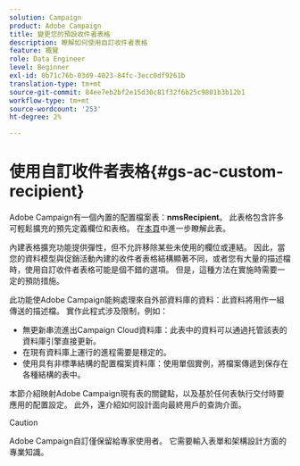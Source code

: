 ```yaml
---
solution: Campaign
product: Adobe Campaign
title: 變更您的預設收件者表格
description: 瞭解如何使用自訂收件者表格
feature: 概覽
role: Data Engineer
level: Beginner
exl-id: 0b71c76b-03d9-4023-84fc-3ecc0df9261b
translation-type: tm+mt
source-git-commit: 84ee7eb2bf2e15d30c81f32f6b25c9801b3b12b1
workflow-type: tm+mt
source-wordcount: '253'
ht-degree: 2%

---
```


# 使用自訂收件者表格{#gs-ac-custom-recipient}

Adobe Campaign有一個內置的配置檔案表：**nmsRecipient**。 此表格包含許多可輕鬆擴充的預先定義欄位和表格。 在[本頁](datamodel.md#ootb-profiles)中進一步瞭解此表。

內建表格擴充功能提供彈性，但不允許移除某些未使用的欄位或連結。 因此，當您的資料模型與促銷活動內建的收件者表格結構顯著不同，或者您有大量的描述檔時，使用自訂收件者表格可能是個不錯的選項。  但是，這種方法在實施時需要一定的預防措施。

此功能使Adobe Campaign能夠處理來自外部資料庫的資料：此資料將用作一組傳送的描述檔。 實作此程式涉及限制，例如：

* 無更新串流進出Campaign Cloud資料庫：此表中的資料可以通過托管該表的資料庫引擎直接更新。
* 在現有資料庫上運行的進程需要是穩定的。
* 使用具有非標準結構的配置檔案資料庫：使用單個實例，將檔案傳遞到保存在各種結構的表中。

本節介紹映射Adobe Campaign現有表的關鍵點，以及基於任何表執行交付時要應用的配置設定。 此外，還介紹如何設計面向最終用戶的查詢介面。

>[!CAUTION]
>
>Adobe Campaign自訂僅保留給專家使用者。 它需要輸入表單和架構設計方面的專業知識。

